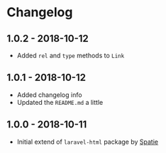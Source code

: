 # Changelog

## 1.0.2 - 2018-10-12
- Added `rel` and `type` methods to `Link`

## 1.0.1 - 2018-10-12
- Added changelog info
- Updated the `README.md` a little

## 1.0.0 - 2018-10-11
- Initial extend of `laravel-html` package by [Spatie](http://spatie.be)